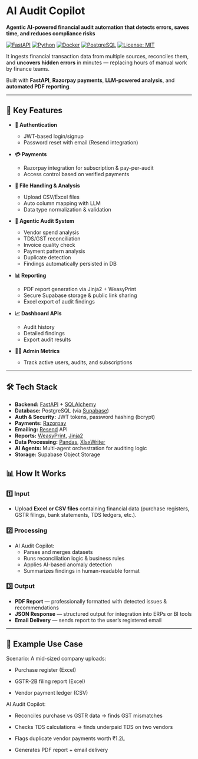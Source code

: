 # AI Audit Copilot

**Agentic AI-powered financial audit automation that detects errors, saves time, and reduces compliance risks**

[![FastAPI](https://img.shields.io/badge/FastAPI-005571?style=for-the-badge&logo=fastapi)](https://fastapi.tiangolo.com/)
[![Python](https://img.shields.io/badge/Python-3.11%2B-blue?style=for-the-badge&logo=python)](https://www.python.org/)
[![Docker](https://img.shields.io/badge/Docker-2CA5E0?style=for-the-badge&logo=docker&logoColor=white)](https://www.docker.com/)
[![PostgreSQL](https://img.shields.io/badge/PostgreSQL-316192?style=for-the-badge&logo=postgresql&logoColor=white)](https://www.postgresql.org/)
[![License: MIT](https://img.shields.io/badge/License-MIT-yellow.svg?style=for-the-badge)](https://opensource.org/licenses/MIT)

It ingests financial transaction data from multiple sources, reconciles them, and **uncovers hidden errors** in minutes — replacing hours of manual work by finance teams.

Built with **FastAPI**, **Razorpay payments**, **LLM-powered analysis**, and **automated PDF reporting**.

---

## 🚀 Key Features


- **🔐 Authentication**
  - JWT-based login/signup
  - Password reset with email (Resend integration)

- **💳 Payments**
  - Razorpay integration for subscription & pay-per-audit
  - Access control based on verified payments

- **📂 File Handling & Analysis**
  - Upload CSV/Excel files
  - Auto column mapping with LLM
  - Data type normalization & validation

- **🧠 Agentic Audit System**
  - Vendor spend analysis
  - TDS/GST reconciliation
  - Invoice quality check
  - Payment pattern analysis
  - Duplicate detection
  - Findings automatically persisted in DB

- **📊 Reporting**
  - PDF report generation via Jinja2 + WeasyPrint
  - Secure Supabase storage & public link sharing
  - Excel export of audit findings

- **📈 Dashboard APIs**
  - Audit history
  - Detailed findings
  - Export audit results

- **👨‍💻 Admin Metrics**
  - Track active users, audits, and subscriptions

---

## 🛠️ Tech Stack

- **Backend:** [FastAPI](https://fastapi.tiangolo.com/) + [SQLAlchemy](https://www.sqlalchemy.org/)  
- **Database:** PostgreSQL (via [Supabase](https://supabase.com/))  
- **Auth & Security:** JWT tokens, password hashing (bcrypt)  
- **Payments:** [Razorpay](https://razorpay.com/docs/)  
- **Emailing:** [Resend](https://resend.com/) API  
- **Reports:** [WeasyPrint](https://weasyprint.org/), [Jinja2](https://jinja.palletsprojects.com/)  
- **Data Processing:** [Pandas](https://pandas.pydata.org/), [XlsxWriter](https://xlsxwriter.readthedocs.io/)  
- **AI Agents:** Multi-agent orchestration for auditing logic  
- **Storage:** Supabase Object Storage  


## 📊 How It Works

### 1️⃣ Input
- Upload **Excel or CSV files** containing financial data (purchase registers, GSTR filings, bank statements, TDS ledgers, etc.).

### 2️⃣ Processing
- AI Audit Copilot:
  - Parses and merges datasets
  - Runs reconciliation logic & business rules
  - Applies AI-based anomaly detection
  - Summarizes findings in human-readable format

### 3️⃣ Output
- **PDF Report** — professionally formatted with detected issues & recommendations
- **JSON Response** — structured output for integration into ERPs or BI tools
- **Email Delivery** — sends report to the user’s registered email

---

## 📄 Example Use Case
Scenario: A mid-sized company uploads:

- Purchase register (Excel)

- GSTR-2B filing report (Excel)

- Vendor payment ledger (CSV)

AI Audit Copilot:

- Reconciles purchase vs GSTR data → finds GST mismatches

- Checks TDS calculations → finds underpaid TDS on two vendors

- Flags duplicate vendor payments worth ₹1.2L

- Generates PDF report + email delivery
